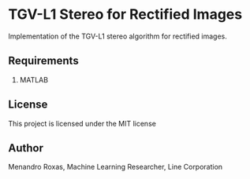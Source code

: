 # TGV-L1 Stereo for Rectified Images

Implementation of the TGV-L1 stereo algorithm for rectified images.

## Requirements
1. MATLAB

## License
This project is licensed under the MIT license

## Author
Menandro Roxas, Machine Learning Researcher, Line Corporation


